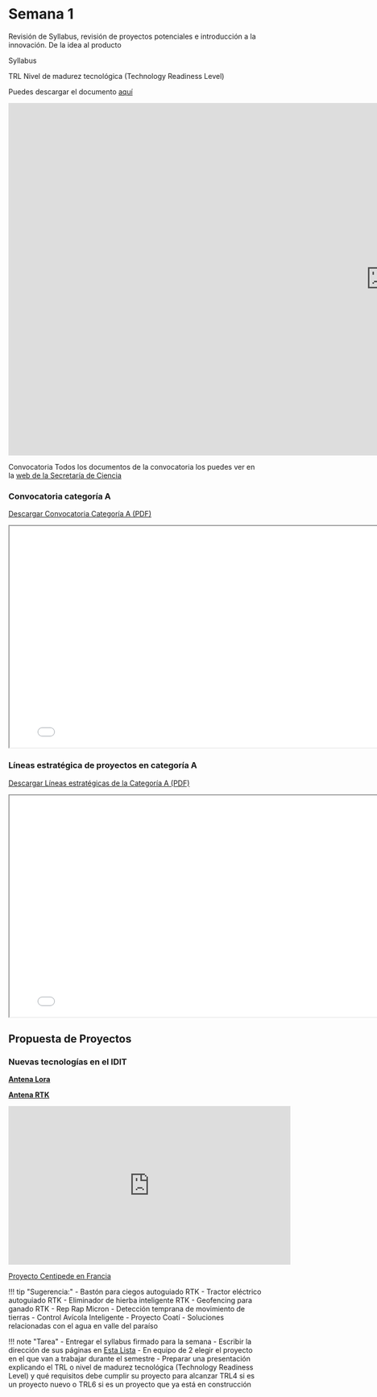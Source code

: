 # Semana 1

Revisión de Syllabus, revisión de proyectos potenciales e introducción a la innovación. De la idea al producto

Syllabus



TRL Nivel de madurez tecnológica (Technology Readiness Level) 

Puedes descargar el documento [aquí](https://docs.google.com/spreadsheets/d/1NYIhXmFSM3qvFPglLjnC4HzYIEPZL69n/edit?usp=sharing&ouid=118419766353546707509&rtpof=true&sd=true)




<iframe src="https://docs.google.com/spreadsheets/d/1NYIhXmFSM3qvFPglLjnC4HzYIEPZL69n/edit?usp=sharing&ouid=118419766353546707509&rtpof=true&sd=true" frameborder="0" width="1500" height="700" allowfullscreen="true" mozallowfullscreen="true" webkitallowfullscreen="true"></iframe>



Convocatoria
Todos los documentos de la convocatoria los puedes ver en la [web de la Secretaría de Ciencia](https://secihti.mx/tecnologias-e-innovacion/convocatorias-desarrollo-tecnologico-vinculacion-e-innovacion/)


### Convocatoria categoría A

[Descargar Convocatoria Categoría A (PDF)](./recursos/archivos/MT_Categoria_A.pdf)

<iframe src="../recursos/archivos/MT_Categoria_A.pdf" width="800" height="440"></iframe>





### Líneas estratégica de proyectos en categoría A

[Descargar Líneas estratégicas de la Categoría A (PDF)](./recursos/archivos/Anexo2_DTI_conv2025.pdf)

<iframe src="../recursos/archivos/Anexo2_DTI_conv2025.pdf" width="800" height="440"></iframe>



## Propuesta de Proyectos

### Nuevas tecnologías en el IDIT

[**Antena Lora**](https://www.vencoel.com/que-es-lora-como-funciona-y-caracteristicas-principales/)

[**Antena RTK**](https://www.helixnorth.com/blog/sistema-georreferenciado-de-datos-rtk-y-ppk-cul-es-mejor)

<iframe width="560" height="315" src="https://www.youtube.com/embed/bCoIXgqlmTI" frameborder="0" allow="autoplay; encrypted-media" allowfullscreen></iframe>

[Proyecto Centipede en Francia](https://www.centipede-rtk.org/)

!!! tip "Sugerencia:"
    - Bastón para ciegos autoguiado RTK
    - Tractor eléctrico autoguiado RTK 
    - Eliminador de hierba inteligente RTK
    - Geofencing para ganado RTK
    - Rep Rap Micron
    - Detección temprana de movimiento de tierras
    - Control Avícola Inteligente
    - Proyecto Coatí
    - Soluciones relacionadas con el agua en valle del paraíso









!!! note "Tarea"
    - Entregar el syllabus firmado para la semana 
    - Escribir la dirección de sus páginas en [Esta Lista](https://docs.google.com/spreadsheets/d/1ShhCsvGMLnsq6e9PkDVVJUFhwR6yDj1gcMyfT5Xj9y4/edit?usp=sharing) 
    - En equipo de 2 elegir el proyecto en el que van a trabajar durante el semestre
    - Preparar una presentación explicando el TRL o nivel de madurez tecnológica (Technology Readiness Level) y qué requisitos debe cumplir su proyecto para alcanzar TRL4 si es un proyecto nuevo o TRL6 si es un proyecto que ya está en construcción